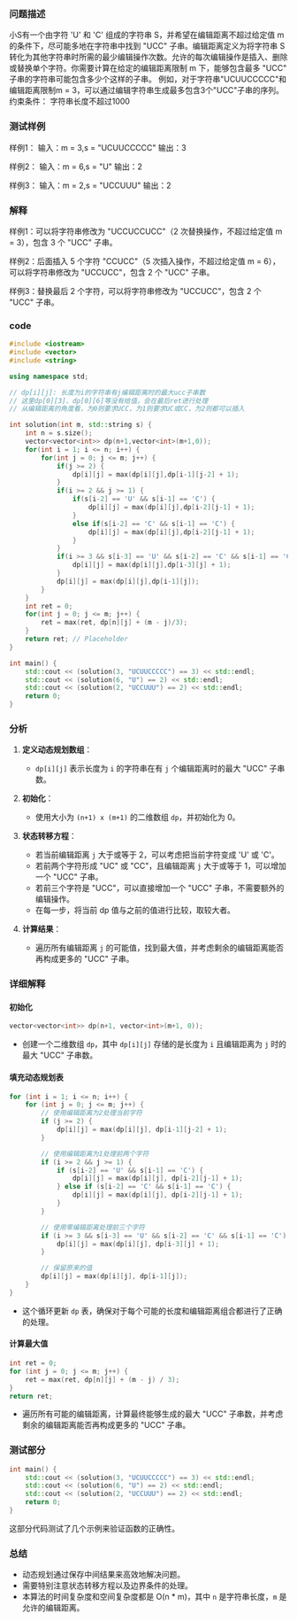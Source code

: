 ### 问题描述
小S有一个由字符 'U' 和 'C' 组成的字符串 S，并希望在编辑距离不超过给定值 m 的条件下，尽可能多地在字符串中找到 "UCC" 子串。编辑距离定义为将字符串 S转化为其他字符串时所需的最少编辑操作次数。允许的每次编辑操作是插入、删除或替换单个字符。你需要计算在给定的编辑距离限制 m 下，能够包含最多 "UCC" 子串的字符串可能包含多少个这样的子串。
例如，对于字符串"UCUUCCCCC"和编辑距离限制m = 3，可以通过编辑字符串生成最多包含3个"UCC"子串的序列。
约束条件：
字符串长度不超过1000
### 测试样例

样例1：
输入：m = 3,s = "UCUUCCCCC"
输出：3

样例2：
输入：m = 6,s = "U"
输出：2

样例3：
输入：m = 2,s = "UCCUUU"
输出：2

### 解释
样例1：可以将字符串修改为 "UCCUCCUCC"（2 次替换操作，不超过给定值 m = 3），包含 3 个 "UCC" 子串。

样例2：后面插入 5 个字符 "CCUCC"（5 次插入操作，不超过给定值 m = 6），可以将字符串修改为 "UCCUCC"，包含 2 个 "UCC" 子串。

样例3：替换最后 2 个字符，可以将字符串修改为 "UCCUCC"，包含 2 个 "UCC" 子串。
### code
```cpp
#include <iostream>
#include <vector>
#include <string>

using namespace std;

// dp[i][j]: 长度为i的字符串有j编辑距离时的最大ucc子串数
// 这里dp[0][3]、dp[0][6]等没有给值，会在最后ret进行处理
// 从编辑距离的角度看，为0则要求UCC，为1则要求UC或CC，为2则都可以插入

int solution(int m, std::string s) {
    int n = s.size();
    vector<vector<int>> dp(n+1,vector<int>(m+1,0));
    for(int i = 1; i <= n; i++) {
        for(int j = 0; j <= m; j++) {
            if(j >= 2) {
                dp[i][j] = max(dp[i][j],dp[i-1][j-2] + 1);
            }
            if(i >= 2 && j >= 1) {
                if(s[i-2] == 'U' && s[i-1] == 'C') {
                    dp[i][j] = max(dp[i][j],dp[i-2][j-1] + 1);
                }
                else if(s[i-2] == 'C' && s[i-1] == 'C') {
                    dp[i][j] = max(dp[i][j],dp[i-2][j-1] + 1);
                }
            }
            if(i >= 3 && s[i-3] == 'U' && s[i-2] == 'C' && s[i-1] == 'C') {
                dp[i][j] = max(dp[i][j],dp[i-3][j] + 1);
            }
            dp[i][j] = max(dp[i][j],dp[i-1][j]);
        }
    }
    int ret = 0;
    for(int j = 0; j <= m; j++) {
        ret = max(ret, dp[n][j] + (m - j)/3);
    }
    return ret; // Placeholder
}

int main() {
    std::cout << (solution(3, "UCUUCCCCC") == 3) << std::endl;
    std::cout << (solution(6, "U") == 2) << std::endl;
    std::cout << (solution(2, "UCCUUU") == 2) << std::endl;
    return 0;
}
```
### 分析

1. **定义动态规划数组**：
   - `dp[i][j]` 表示长度为 `i` 的字符串在有 `j` 个编辑距离时的最大 "UCC" 子串数。

2. **初始化**：
   - 使用大小为 `(n+1) x (m+1)` 的二维数组 `dp`，并初始化为 0。

3. **状态转移方程**：
   - 若当前编辑距离 `j` 大于或等于 2，可以考虑把当前字符变成 'U' 或 'C'。
   - 若前两个字符形成 "UC" 或 "CC"，且编辑距离 `j` 大于或等于 1，可以增加一个 "UCC" 子串。
   - 若前三个字符是 "UCC"，可以直接增加一个 "UCC" 子串，不需要额外的编辑操作。
   - 在每一步，将当前 dp 值与之前的值进行比较，取较大者。

4. **计算结果**：
   - 遍历所有编辑距离 `j` 的可能值，找到最大值，并考虑剩余的编辑距离能否再构成更多的 "UCC" 子串。

### 详细解释

#### 初始化

```cpp
vector<vector<int>> dp(n+1, vector<int>(m+1, 0));
```

- 创建一个二维数组 `dp`，其中 `dp[i][j]` 存储的是长度为 `i` 且编辑距离为 `j` 时的最大 "UCC" 子串数。

#### 填充动态规划表

```cpp
for (int i = 1; i <= n; i++) {
    for (int j = 0; j <= m; j++) {
        // 使用编辑距离为2处理当前字符
        if (j >= 2) {
            dp[i][j] = max(dp[i][j], dp[i-1][j-2] + 1);
        }

        // 使用编辑距离为1处理前两个字符
        if (i >= 2 && j >= 1) {
            if (s[i-2] == 'U' && s[i-1] == 'C') {
                dp[i][j] = max(dp[i][j], dp[i-2][j-1] + 1);
            } else if (s[i-2] == 'C' && s[i-1] == 'C') {
                dp[i][j] = max(dp[i][j], dp[i-2][j-1] + 1);
            }
        }

        // 使用零编辑距离处理前三个字符
        if (i >= 3 && s[i-3] == 'U' && s[i-2] == 'C' && s[i-1] == 'C') {
            dp[i][j] = max(dp[i][j], dp[i-3][j] + 1);
        }

        // 保留原来的值
        dp[i][j] = max(dp[i][j], dp[i-1][j]);
    }
}
```

- 这个循环更新 `dp` 表，确保对于每个可能的长度和编辑距离组合都进行了正确的处理。

#### 计算最大值

```cpp
int ret = 0;
for (int j = 0; j <= m; j++) {
    ret = max(ret, dp[n][j] + (m - j) / 3);
}
return ret;
```

- 遍历所有可能的编辑距离，计算最终能够生成的最大 "UCC" 子串数，并考虑剩余的编辑距离能否再构成更多的 "UCC" 子串。

### 测试部分

```cpp
int main() {
    std::cout << (solution(3, "UCUUCCCCC") == 3) << std::endl;
    std::cout << (solution(6, "U") == 2) << std::endl;
    std::cout << (solution(2, "UCCUUU") == 2) << std::endl;
    return 0;
}
```

这部分代码测试了几个示例来验证函数的正确性。

### 总结

- 动态规划通过保存中间结果来高效地解决问题。
- 需要特别注意状态转移方程以及边界条件的处理。
- 本算法的时间复杂度和空间复杂度都是 O(n * m)，其中 `n` 是字符串长度，`m` 是允许的编辑距离。